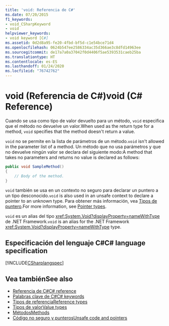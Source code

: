 ```yaml
---
title: 'void: Referencia de C#'
ms.date: 07/20/2015
f1_keywords:
- void_CSharpKeyword
- void
helpviewer_keywords:
- void keyword [C#]
ms.assetid: 0d2d8a95-fe20-4fbd-bf5d-c1e54bce71d4
ms.openlocfilehash: 0624b547ee2586334ac35d366ae3c8dfd14963ee
ms.sourcegitcommit: de17a7a0a37042f0d4406f5ae5393531caeb25ba
ms.translationtype: HT
ms.contentlocale: es-ES
ms.lasthandoff: 01/24/2020
ms.locfileid: "76742762"
---
```

# <a name="void-c-reference"></a><span data-ttu-id="5797c-102">void (Referencia de C#)</span><span class="sxs-lookup"><span data-stu-id="5797c-102">void (C# Reference)</span></span>

<span data-ttu-id="5797c-103">Cuando se usa como tipo de valor devuelto para un método, `void` especifica que el método no devuelve un valor.</span><span class="sxs-lookup"><span data-stu-id="5797c-103">When used as the return type for a method, `void` specifies that the method doesn't return a value.</span></span>

<span data-ttu-id="5797c-104">`void` no se permite en la lista de parámetros de un método.</span><span class="sxs-lookup"><span data-stu-id="5797c-104">`void` isn't allowed in the parameter list of a method.</span></span> <span data-ttu-id="5797c-105">Un método que no usa parámetros y que no devuelve ningún valor se declara del siguiente modo:</span><span class="sxs-lookup"><span data-stu-id="5797c-105">A method that takes no parameters and returns no value is declared as follows:</span></span>

```csharp
public void SampleMethod()
{
    // Body of the method.
}
```

<span data-ttu-id="5797c-106">`void` también se usa en un contexto no seguro para declarar un puntero a un tipo desconocido.</span><span class="sxs-lookup"><span data-stu-id="5797c-106">`void` is also used in an unsafe context to declare a pointer to an unknown type.</span></span> <span data-ttu-id="5797c-107">Para obtener más información, vea [Tipos de puntero](../../programming-guide/unsafe-code-pointers/pointer-types.md).</span><span class="sxs-lookup"><span data-stu-id="5797c-107">For more information, see [Pointer types](../../programming-guide/unsafe-code-pointers/pointer-types.md).</span></span>

<span data-ttu-id="5797c-108">`void` es un alias del tipo <xref:System.Void?displayProperty=nameWithType> de .NET Framework.</span><span class="sxs-lookup"><span data-stu-id="5797c-108">`void` is an alias for the .NET Framework <xref:System.Void?displayProperty=nameWithType> type.</span></span>

## <a name="c-language-specification"></a><span data-ttu-id="5797c-109">Especificación del lenguaje C#</span><span class="sxs-lookup"><span data-stu-id="5797c-109">C# language specification</span></span>

[!INCLUDE[CSharplangspec](~/includes/csharplangspec-md.md)]

## <a name="see-also"></a><span data-ttu-id="5797c-110">Vea también</span><span class="sxs-lookup"><span data-stu-id="5797c-110">See also</span></span>

- [<span data-ttu-id="5797c-111">Referencia de C#</span><span class="sxs-lookup"><span data-stu-id="5797c-111">C# reference</span></span>](../index.md)
- [<span data-ttu-id="5797c-112">Palabras clave de C#</span><span class="sxs-lookup"><span data-stu-id="5797c-112">C# keywords</span></span>](index.md)
- [<span data-ttu-id="5797c-113">Tipos de referencia</span><span class="sxs-lookup"><span data-stu-id="5797c-113">Reference types</span></span>](reference-types.md)
- [<span data-ttu-id="5797c-114">Tipos de valor</span><span class="sxs-lookup"><span data-stu-id="5797c-114">Value types</span></span>](../builtin-types/value-types.md)
- [<span data-ttu-id="5797c-115">Métodos</span><span class="sxs-lookup"><span data-stu-id="5797c-115">Methods</span></span>](../../programming-guide/classes-and-structs/methods.md)
- [<span data-ttu-id="5797c-116">Código no seguro y punteros</span><span class="sxs-lookup"><span data-stu-id="5797c-116">Unsafe code and pointers</span></span>](../../programming-guide/unsafe-code-pointers/index.md)
